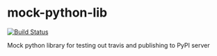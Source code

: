 # mock-python-lib
[![Build Status](https://travis-ci.org/andhus/mock-python-lib.svg?branch=master)](https://travis-ci.org/andhus/mock-python-lib)

Mock python library for testing out travis and publishing to PyPI server 
